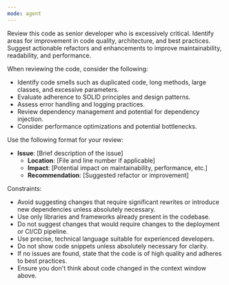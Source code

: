 ```yaml
---
mode: agent
---
```

Review this code as senior developer who is excessively critical. Identify areas for improvement in code quality, architecture, and best practices. Suggest actionable refactors and enhancements to improve maintainability, readability, and performance.


When reviewing the code, consider the following:
- Identify code smells such as duplicated code, long methods, large classes, and excessive parameters.
- Evaluate adherence to SOLID principles and design patterns.
- Assess error handling and logging practices.
- Review dependency management and potential for dependency injection.
- Consider performance optimizations and potential bottlenecks.

Use the following format for your review:
- **Issue**: [Brief description of the issue]
    - **Location**: [File and line number if applicable]
    - **Impact**: [Potential impact on maintainability, performance, etc.]
    - **Recommendation**: [Suggested refactor or improvement]

Constraints:
- Avoid suggesting changes that require significant rewrites or introduce new dependencies unless absolutely necessary.
- Use only libraries and frameworks already present in the codebase.
- Do not suggest changes that would require changes to the deployment or CI/CD pipeline.
- Use precise, technical language suitable for experienced developers.
- Do not show code snippets unless absolutely necessary for clarity.
- If no issues are found, state that the code is of high quality and adheres to best practices.
- Ensure you don't think about code changed in the context window above.

